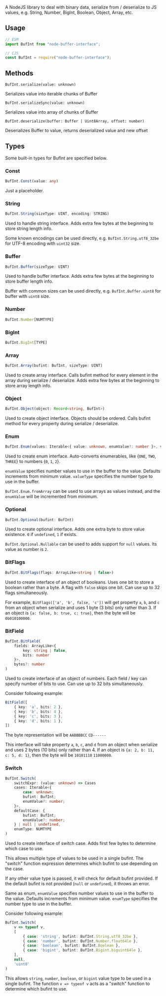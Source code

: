 A NodeJS library to deal with binary data, serialize from / deserialize to JS values, e.g. String, Number, BigInt, Boolean, Object, Array, etc.

## Usage
```ts
// ESM
import BufInt from "node-buffer-interface";

// CJS
const BufInt = require("node-buffer-interface");
```

## Methods

`BufInt.serialize(value: unknown)`

Serializes value into iterable chunks of Buffer

`BufInt.serializeSync(value: unknown)`

Serializes value into array of chunks of Buffer

`BufInt.deserialize(buffer: Buffer | Uint8Array, offset: number)`

Deserializes Buffer to value, returns deserialized value and new offset

## Types
Some built-in types for BufInt are specified below.

### Const
```ts
BufInt.Const(value: any)
```

Just a placeholder.

### String
```ts
BufInt.String(sizeType: UINT, encoding: STRING)
```

Used to handle string interface.
Adds extra few bytes at the beginning to store string length info.

Some known encodings can be used directly, e.g. `BufInt.String.utf8_32be` for UTF-8 encoding with `uint32` size.

### Buffer
```ts
BufInt.Buffer(sizeType: UINT)
```

Used to handle buffer interface.
Adds extra few bytes at the beginning to store buffer length info.

Buffer with common sizes can be used directly, e.g. `BufInt.Buffer.uint8` for buffer with `uint8` size.

### Number
```ts
BufInt.Number[NUMTYPE]
```

### BigInt
```ts
BufInt.BigInt[TYPE]
```

### Array
```ts
BufInt.Array(bufint: BufInt, sizeType: UINT)
```

Used to create array interface.
Calls bufint method for every element in the array during serialize / deserialize.
Adds extra few bytes at the beginning to store array length info.

### Object
```ts
BufInt.Object(object: Record<string, BufInt>)
```

Used to create object interface. Objects should be ordered.
Calls bufint method for every property during serialize / deserialize.

### Enum
```ts
BufInt.Enum(values: Iterable<{ value: unknown, enumValue?: number }>, valueType: NUMTYPE)
```

Used to create enum interface. Auto-converts enumerables, like {`ONE`, `TWO`, `THREE`} to numbers {`0`, `1`, `2`}.

`enumValue` specifies number values to use in the buffer to the value.
Defaults increments from minimum value. `valueType` specifies the number type to use in the buffer.

`BufInt.Enum.fromArray` can be used to use arrays as values instead, and the `enumValue` will be incremented from minimum.

### Optional
```ts
BufInt.Optional(bufint: BufInt)
```

Used to create optional interface.
Adds one extra byte to store value existence. `0` if `undefined`, `1` if exists.

`BufInt.Optional.Nullable` can be used to adds support for `null` values. Its value as number is `2`.

### BitFlags
```ts
BufInt.BitFlags(flags: ArrayLike<string | false>)
```

Used to create interface of an object of booleans. Uses one bit to store a boolean rather than a byte.
A flag with `false` skips one bit. Can use up to 32 flags simultaneously.

For example, `BitFlags(['a', 'b', false, 'c'])` will get property `a`, `b`, and `c` from an object when serialize and uses 1 byte (3 bits) only rather than 3.
If an object is `{a: false, b: true, c: true}`, then the byte will be `0b010100000`.

### BitField
```ts
BufInt.BitField(
    fields: ArrayLike<{
        key: string | false,
        bits: number
    }>, 
    bytes?: number
)
```

Used to create interface of an object of numbers.
Each field / key can specify number of bits to use. Can use up to 32 bits simultaneously.

Consider following example:
```ts
BitField([
    { key: 'a', bits: 2 },
    { key: 'b', bits: 4 },
    { key: 'c', bits: 3 },
    { key: 'd', bits: 1 },
])
```
The byte representation will be `AABBBBCC` `CD------`

This interface will take property `a`, `b`, `c`, and `d` from an object when serialize and uses 2 bytes (10 bits) only rather than 4.
If an object is `{a: 2, b: 11, c: 5, d: 1}`, then the byte will be `10101110` `11000000`.

### Switch
```ts
BufInt.Switch(
    switchExpr: (value: unknown) => Cases
    cases: Iterable<{
        case: unknown;
        bufint: BufInt;
        enumValue?: number;
    }>,
    defaultCase: {
        bufint: BufInt;
        enumValue?: number;
    } | null | undefined,
    enumType: NUMTYPE
)
```

Used to create interface of switch case. Adds first few bytes to determine which case to use.

This allows multiple type of values to be used in a single bufint.
The "switch" function expression determines which bufint to use depending on the case.

If any other value type is passed, it will check for default bufint provided.
If the default bufint is not provided (`null` or `undefined`), it throws an error.

Same as enum, `enumValue` specifies number values to use in the buffer to the value.
Defaults increments from minimum value. `enumType` specifies the number type to use in the buffer.

Consider following example:
```ts
BufInt.Switch(
    v => typeof v,
    [
        { case: 'string', bufint: BufInt.String.utf8_32be },
        { case: 'number', bufint: BufInt.Number.float64le },
        { case: 'boolean', bufint: BufInt.Boolean },
        { case: 'bigint', bufint: BufInt.Bigint.biguint64le },
    ],
    null,
    'uint8'
)
```

This allows `string`, `number`, `boolean`, or `bigint` value type to be used in a single bufint.
The function `v => typeof v` acts as a "switch" function to determine which bufint to use.
